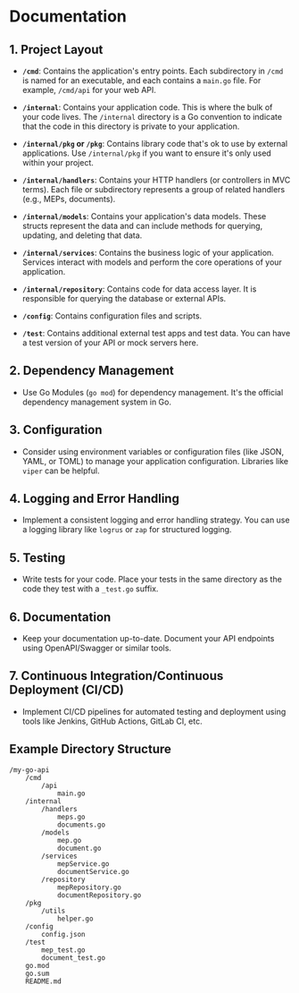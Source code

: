 # Documentation

## 1. **Project Layout**

- **`/cmd`**: Contains the application's entry points. Each subdirectory in `/cmd` is named for an executable, and each contains a `main.go` file. For example, `/cmd/api` for your web API.

- **`/internal`**: Contains your application code. This is where the bulk of your code lives. The `/internal` directory is a Go convention to indicate that the code in this directory is private to your application.

- **`/internal/pkg` or `/pkg`**: Contains library code that's ok to use by external applications. Use `/internal/pkg` if you want to ensure it's only used within your project.

- **`/internal/handlers`**: Contains your HTTP handlers (or controllers in MVC terms). Each file or subdirectory represents a group of related handlers (e.g., MEPs, documents).

- **`/internal/models`**: Contains your application's data models. These structs represent the data and can include methods for querying, updating, and deleting that data.

- **`/internal/services`**: Contains the business logic of your application. Services interact with models and perform the core operations of your application.

- **`/internal/repository`**: Contains code for data access layer. It is responsible for querying the database or external APIs.

- **`/config`**: Contains configuration files and scripts.

- **`/test`**: Contains additional external test apps and test data. You can have a test version of your API or mock servers here.

## 2. **Dependency Management**

- Use Go Modules (`go mod`) for dependency management. It's the official dependency management system in Go.

## 3. **Configuration**

- Consider using environment variables or configuration files (like JSON, YAML, or TOML) to manage your application configuration. Libraries like `viper` can be helpful.

## 4. **Logging and Error Handling**

- Implement a consistent logging and error handling strategy. You can use a logging library like `logrus` or `zap` for structured logging.

## 5. **Testing**

- Write tests for your code. Place your tests in the same directory as the code they test with a `_test.go` suffix.

## 6. **Documentation**

- Keep your documentation up-to-date. Document your API endpoints using OpenAPI/Swagger or similar tools.

## 7. **Continuous Integration/Continuous Deployment (CI/CD)**

- Implement CI/CD pipelines for automated testing and deployment using tools like Jenkins, GitHub Actions, GitLab CI, etc.

## Example Directory Structure

```
/my-go-api
    /cmd
        /api
            main.go
    /internal
        /handlers
            meps.go
            documents.go
        /models
            mep.go
            document.go
        /services
            mepService.go
            documentService.go
        /repository
            mepRepository.go
            documentRepository.go
    /pkg
        /utils
            helper.go
    /config
        config.json
    /test
        mep_test.go
        document_test.go
    go.mod
    go.sum
    README.md
```
